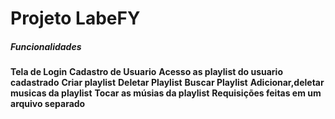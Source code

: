 # Projeto LabeFY

##### Funcionalidades

**Tela de Login**
**Cadastro de Usuario**
**Acesso as playlist do usuario cadastrado**
**Criar playlist**
**Deletar Playlist**
**Buscar Playlist**
**Adicionar,deletar musicas da playlist**
**Tocar as músias da playlist**
**Requisições feitas em um arquivo separado**
